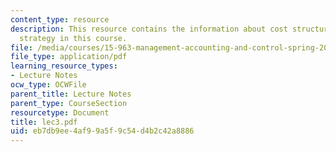 ```yaml
---
content_type: resource
description: This resource contains the information about cost structure and competitive
  strategy in this course.
file: /media/courses/15-963-management-accounting-and-control-spring-2007/eb7db9ee4af99a5f9c54d4b2c42a8886_lec3.pdf
file_type: application/pdf
learning_resource_types:
- Lecture Notes
ocw_type: OCWFile
parent_title: Lecture Notes
parent_type: CourseSection
resourcetype: Document
title: lec3.pdf
uid: eb7db9ee-4af9-9a5f-9c54-d4b2c42a8886
---
```

